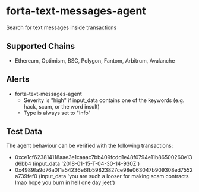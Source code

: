 # forta-text-messages-agent
Search for text messages inside transactions

## Supported Chains
- Ethereum, Optimism, BSC, Polygon, Fantom, Arbitrum, Avalanche

## Alerts
- forta-text-messages-agent
  - Severity is "high" if input_data contains one of the keywords (e.g. hack, scam, or the word insult)
  - Type is always set to "Info"

## Test Data

The agent behaviour can be verified with the following transactions:

- 0xce1cf623814118aae3e1caaac7bb409fcdd1e48f0794e11b86500260e13d6bb4 (input_data '2018-01-15-T-04-30-14-930Z')
- 0x4989fa9d76a0f1a54236e6fb59823827ce98e063047b909308ed7552a739fef0 (input_data 'you are such a looser for making scam contracts lmao hope you burn in hell one day jeet')

